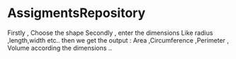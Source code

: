 # AssigmentsRepository

Firstly , Choose the shape 
Secondly , enter the dimensions Like  radius ,length,width etc..
then  we get the output : Area ,Circumference ,Perimeter ,  Volume according the dimensions ..
